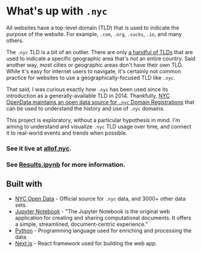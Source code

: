 # What's up with `.nyc`

All websites have a top-level domain (TLD) that is used to indicate the purpose of the website. For example, `.com`, `.org`, `.sucks`, `.io`, and many others.

The `.nyc` TLD is a bit of an outlier. There are only [a handful of TLDs](https://en.wikipedia.org/wiki/List_of_Internet_top-level_domains#Geographic_top-level_domains) that are used to indicate a specific geographic area that's _not_ an entire country. Said another way, most cities or geographic areas don't have their own TLD. While it's easy for internet users to navigate, it's certainly not common practice for websites to use a geographically-focused TLD like `.nyc`.

That said, I was curious exactly how `.nyc` has been used since its introduction as a generally-available TLD in 2014. Thankfully, [NYC OpenData maintains an open data source for `.nyc` Domain Registrations](https://data.cityofnewyork.us/Business/-nyc-Domain-Registrations/9cw8-7heb/about_data) that can be used to understand the history and use of `.nyc` domains.

This project is exploratory, without a particular hypothesis in mind. I'm aiming to understand and visualize `.nyc` TLD usage over time, and connect it to real-world events and trends when possible.

### See it live at [allof.nyc](https://allof.nyc/).

### See [Results.ipynb](https://github.com/BK610/all-of-nyc/blob/main/jupyter/Results.ipynb) for more information.

## Built with

- [NYC Open Data](https://data.cityofnewyork.us/Business/-nyc-Domain-Registrations/9cw8-7heb/about_data) - Official source for `.nyc` data, and 3000+ other data sets.
- [Jupyter Notebook](https://jupyter.org/) - "The Jupyter Notebook is the original web application for creating and sharing computational documents. It offers a simple, streamlined, document-centric experience."
- [Python](https://www.python.org/) - Programming language used for enriching and processing the data.
- [Next.js](https://nextjs.org/) - React framework used for building the web app.
